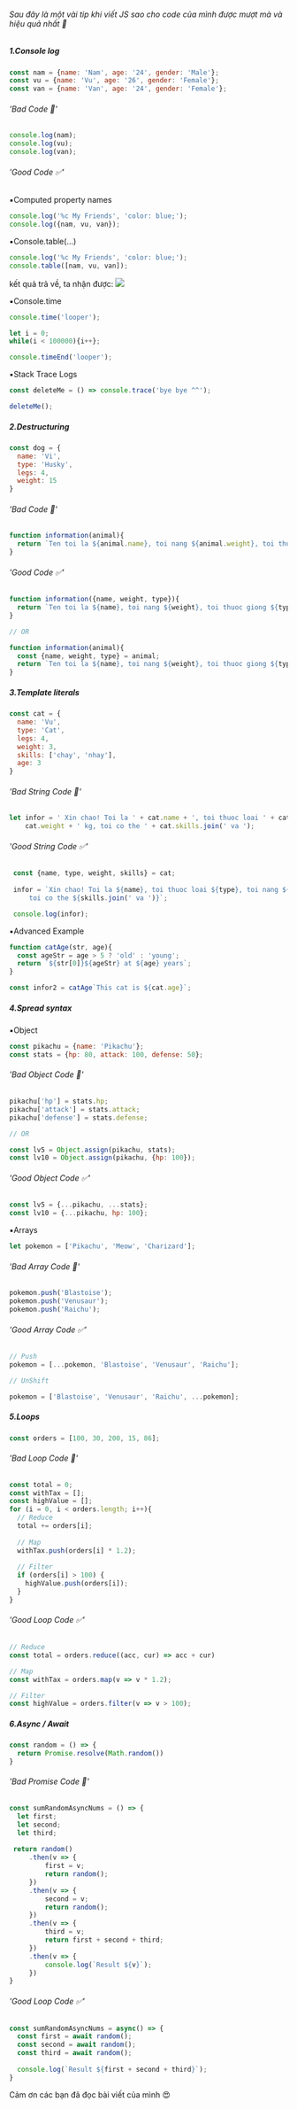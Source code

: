 ###### Sau đây là một vài tip khi viết JS sao cho code của mình được mượt mà và hiệu quả nhất :herb:
##### 1.Console log<br>
```js
const nam = {name: 'Nam', age: '24', gender: 'Male'};
const vu = {name: 'Vu', age: '26', gender: 'Female'};
const van = {name: 'Van', age: '24', gender: 'Female'};
```
###### 'Bad Code :hankey:'<br>
```js
console.log(nam);
console.log(vu);
console.log(van);
```
###### 'Good Code :white_check_mark:'<br>
:black_small_square:Computed property names
```js
console.log('%c My Friends', 'color: blue;');
console.log({nam, vu, van});
```
:black_small_square:Console.table(...)
```js
console.log('%c My Friends', 'color: blue;');
console.table([nam, vu, van]);
```
kết quả trả về, ta nhận được:
![](https://images.viblo.asia/07a91204-96cd-44ea-9b07-96d043e9db30.png)

:black_small_square:Console.time
```js
console.time('looper');

let i = 0;
while(i < 100000){i++};

console.timeEnd('looper');
```
:black_small_square:Stack Trace Logs
```js
const deleteMe = () => console.trace('bye bye ^^');

deleteMe();
```
##### 2.Destructuring
```js
const dog = {
  name: 'Vi',
  type: 'Husky',
  legs: 4,
  weight: 15
}
```
###### 'Bad Code :hankey:'<br> 
```js
function information(animal){
  return `Ten toi la ${animal.name}, toi nang ${animal.weight}, toi thuoc giong ${animal.type}`;
}
```
###### 'Good Code :white_check_mark:'<br>
```js
function information({name, weight, type}){
  return `Ten toi la ${name}, toi nang ${weight}, toi thuoc giong ${type}`;
}

// OR

function information(animal){
  const {name, weight, type} = animal;
  return `Ten toi la ${name}, toi nang ${weight}, toi thuoc giong ${type}`;
}
```
##### 3.Template literals
```js
const cat = {
  name: 'Vu',
  type: 'Cat',
  legs: 4,
  weight: 3,
  skills: ['chay', 'nhay'],
  age: 3
}
```
###### 'Bad String Code :hankey:'<br> 
```js
let infor = ' Xin chao! Toi la ' + cat.name + ', toi thuoc loai ' + cat.type + ', toi nang ' +
    cat.weight + ' kg, toi co the ' + cat.skills.join(' va ');
```
###### 'Good String Code :white_check_mark:'<br>
```js
 const {name, type, weight, skills} = cat;
 
 infor = `Xin chao! Toi la ${name}, toi thuoc loai ${type}, toi nang ${weight} kg, 
     toi co the ${skills.join(' va ')}`;

 console.log(infor);
```
:black_small_square:Advanced Example
```js
function catAge(str, age){
  const ageStr = age > 5 ? 'old' : 'young';
  return `${str[0]}${ageStr} at ${age} years`;
}

const infor2 = catAge`This cat is ${cat.age}`;
```
##### 4.Spread syntax
:black_small_square:Object
```js
const pikachu = {name: 'Pikachu'};
const stats = {hp: 80, attack: 100, defense: 50};
```
###### 'Bad Object Code :hankey:'<br> 
```js
pikachu['hp'] = stats.hp;
pikachu['attack'] = stats.attack;
pikachu['defense'] = stats.defense;

// OR

const lv5 = Object.assign(pikachu, stats);
const lv10 = Object.assign(pikachu, {hp: 100});
```
###### 'Good Object Code :white_check_mark:'<br>
```js
const lv5 = {...pikachu, ...stats};
const lv10 = {...pikachu, hp: 100};
```
:black_small_square:Arrays
```js
let pokemon = ['Pikachu', 'Meow', 'Charizard'];
```
###### 'Bad Array Code :hankey:'<br> 
```js
pokemon.push('Blastoise');
pokemon.push('Venusaur');
pokemon.push('Raichu');
```
###### 'Good Array Code :white_check_mark:'<br>
```js
// Push
pokemon = [...pokemon, 'Blastoise', 'Venusaur', 'Raichu'];

// UnShift

pokemon = ['Blastoise', 'Venusaur', 'Raichu', ...pokemon];
```
##### 5.Loops
```js
const orders = [100, 30, 200, 15, 86];
```
###### 'Bad Loop Code :hankey:'<br> 
```js
const total = 0;
const withTax = [];
const highValue = [];
for (i = 0, i < orders.length; i++){
  // Reduce
  total += orders[i];
  
  // Map
  withTax.push(orders[i] * 1.2);
  
  // Filter
  if (orders[i] > 100) {
    highValue.push(orders[i]);
  }
}
```
###### 'Good Loop Code :white_check_mark:'<br>
```js
// Reduce
const total = orders.reduce((acc, cur) => acc + cur)

// Map
const withTax = orders.map(v => v * 1.2);

// Filter
const highValue = orders.filter(v => v > 100);
```
##### 6.Async / Await
```js
const random = () => {
  return Promise.resolve(Math.random())
}
```
###### 'Bad Promise Code :hankey:'<br> 
```js
const sumRandomAsyncNums = () => {
  let first;
  let second;
  let third;
 
 return random()
     .then(v => {
         first = v;
         return random();
     })
     .then(v => {
         second = v;
         return random();
     })
     .then(v => {
         third = v;
         return first + second + third;
     })
     .then(v => {
         console.log(`Result ${v}`);
     })
}
```
###### 'Good Loop Code :white_check_mark:'<br>
```js
const sumRandomAsyncNums = async() => {
  const first = await random();
  const second = await random();
  const third = await random();
  
  console.log(`Result ${first + second + third}`);
}
```

Cảm ơn các bạn đã đọc bài viết của mình :heart_eyes: